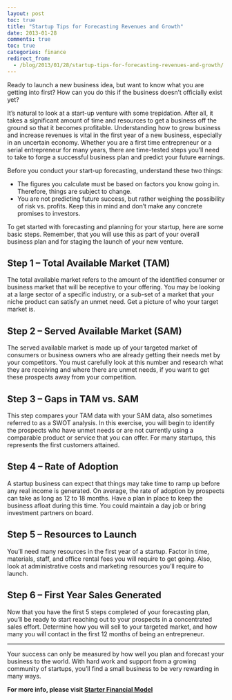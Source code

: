 ```yaml
---
layout: post
toc: true
title: "Startup Tips for Forecasting Revenues and Growth"
date: 2013-01-28
comments: true
toc: true
categories: finance
redirect_from:
  - /blog/2013/01/28/startup-tips-for-forecasting-revenues-and-growth/
---
```


Ready to launch a new business idea, but want to know what you are getting into first?  How can you do this if the business doesn’t officially exist yet?

It’s natural to look at a start-up venture with some trepidation.  After all, it takes a significant amount of time and resources to get a business off the ground so that it becomes profitable. Understanding how to grow business and increase revenues is vital in the first year of a new business, especially in an uncertain economy. Whether you are a first time entrepreneur or a serial entrepreneur for many years, there are time-tested  steps you’ll need to take to forge a successful business plan and predict your future earnings.

Before you conduct your start-up forecasting, understand these two things:

- The figures you calculate must be based on factors you know going in. Therefore, things are subject to change.
- You are not predicting future success, but rather weighing the possibility of risk vs. profits. Keep this in mind and don’t make any concrete promises to investors.

To get started with forecasting and planning for your startup, here are some basic steps. Remember, that you will use this as part of your overall business plan and for staging the launch of your new venture.

## Step 1 – Total Available Market (TAM)

The total available market refers to the amount of the identified consumer or business market that will be receptive to your offering. You may be looking at a large sector of a specific industry, or a sub-set of a market that your niche product can satisfy an unmet need. Get a picture of who your target market is.

## Step 2 – Served Available Market (SAM)

The served available market is made up of your targeted market of consumers or business owners who are already getting their needs met by your competitors. You must carefully look at this number and research what they are receiving and where there are unmet needs, if you want to get these prospects away from your competition.

## Step 3 – Gaps in TAM vs. SAM

This step compares your TAM data with your SAM data, also sometimes referred to as a SWOT analysis. In this exercise, you will begin to identify the prospects who have unmet needs or are not currently using a comparable product or service that you can offer. For many startups, this represents the first customers attained.

## Step 4 – Rate of Adoption

A startup business can expect that things may take time to ramp up before any real income is generated. On average, the rate of adoption by prospects can take as long as 12 to 18 months. Have a plan in place to keep the business afloat during this time. You could maintain a day job or bring investment partners on board.

## Step 5 – Resources to Launch

You’ll need many resources in the first year of a startup. Factor in time, materials, staff, and office rental fees you will require to get going. Also, look at administrative costs and marketing resources you’ll require to launch.

## Step 6 – First Year Sales Generated

Now that you have the first 5 steps completed of your forecasting plan, you’ll be ready to start reaching out to your prospects in a concentrated sales effort. Determine how you will sell to your targeted market, and how many you will contact in the first 12 months of being an entrepreneur.

<hr>

Your success can only be measured by how well you plan and forecast your business to the world. With hard work and support from a growing community of startups, you’ll find a small business to be very rewarding in many ways.

**For more info, please visit [Starter Financial Model](http://www.starterfinancialmodel.com)**

